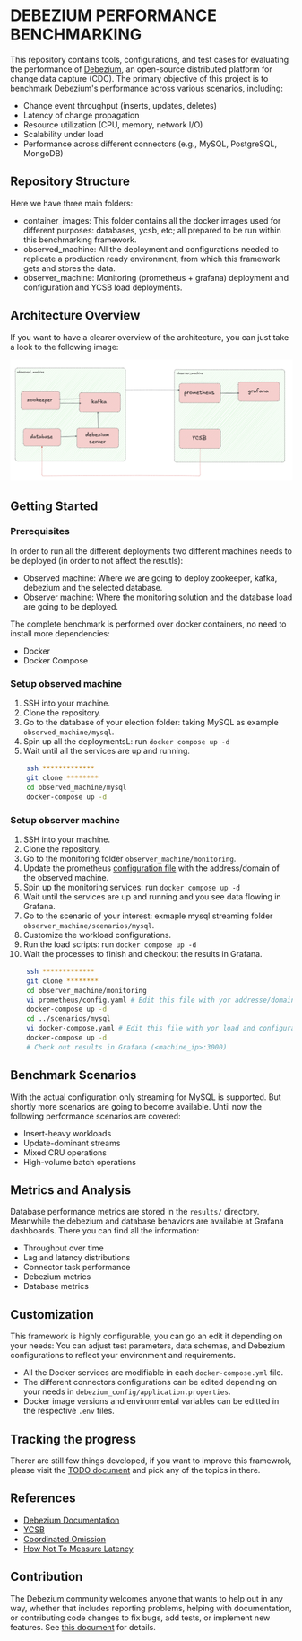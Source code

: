 # DEBEZIUM PERFORMANCE BENCHMARKING

This repository contains tools, configurations, and test cases for evaluating the performance of [Debezium](https://debezium.io/), an open-source distributed platform for change data capture (CDC). The primary objective of this project is to benchmark Debezium's performance across various scenarios, including:

- Change event throughput (inserts, updates, deletes)
- Latency of change propagation
- Resource utilization (CPU, memory, network I/O)
- Scalability under load
- Performance across different connectors (e.g., MySQL, PostgreSQL, MongoDB)

## Repository Structure

Here we have three main folders:

* container_images: This folder contains all the docker images used for different purposes: databases, ycsb, etc; all prepared to be run within this benchmarking framework.
* observed_machine: All the deployment and configurations needed to replicate a production ready environment, from which this framework gets and stores the data.
* observer_machine: Monitoring (prometheus + grafana) deployment and configuration and YCSB load deployments. 

## Architecture Overview

If you want to have a clearer overview of the architecture, you can just take a look to the following image:

![complete_arch](./_images/complete_arch.png)

## Getting Started

### Prerequisites

In order to run all the different deployments two different machines needs to be deployed (in order to not affect the resutls):

* Observed machine: Where we are going to deploy zookeeper, kafka, debezium and the selected database.
* Observer machine: Where the monitoring solution and the database load are going to be deployed.

The complete benchmark is performed over docker containers, no need to install more dependencies:

* Docker
* Docker Compose

### Setup observed machine

1. SSH into your machine. 
2. Clone the repository.
3. Go to the database of your election folder: taking MySQL as example `observed_machine/mysql`.
4. Spin up all the deploymentsL: run `docker compose up -d`
5. Wait until all the services are up and running.

```bash
    ssh *************
    git clone ********
    cd observed_machine/mysql
    docker-compose up -d
```

### Setup observer machine

1. SSH into your machine. 
2. Clone the repository.
3. Go to the monitoring folder `observer_machine/monitoring`.
4. Update the prometheus [configuration file](./observer_machine/monitoring/prometheus/config.yaml) with the address/domain of the observed machine.
5. Spin up the monitoring services: run `docker compose up -d`
6. Wait until the services are up and running and you see data flowing in Grafana.
7. Go to the scenario of your interest: exmaple mysql streaming folder `observer_machine/scenarios/mysql`.
8. Customize the workload configurations.
9. Run the load scripts: run `docker compose up -d`
10. Wait the processes to finish and checkout the results in Grafana.

```bash
    ssh *************
    git clone ********
    cd observer_machine/monitoring
    vi prometheus/config.yaml # Edit this file with yor addresse/domain
    docker-compose up -d
    cd ../scenarios/mysql
    vi docker-compose.yaml # Edit this file with yor load and configuration
    docker-compose up -d
    # Check out results in Grafana (<machine_ip>:3000)
```

## Benchmark Scenarios

With the actual configuration only streaming for MySQL is supported. But shortly more scenarios are going to become available. Until now the following performance scenarios are covered:

- Insert-heavy workloads
- Update-dominant streams
- Mixed CRU operations
- High-volume batch operations

## Metrics and Analysis

Database performance metrics are stored in the `results/` directory. Meanwhile the debezium and database behaviors are available at Grafana dashboards. There you can find all the information: 

- Throughput over time
- Lag and latency distributions
- Connector task performance
- Debezium metrics
- Database metrics

## Customization

This framework is highly configurable, you can go an edit it depending on your needs:
You can adjust test parameters, data schemas, and Debezium configurations to reflect your environment and requirements.

- All the Docker services are modifiable in each `docker-compose.yml` file.
- The different connectors configurations can be edited depending on your needs in `debezium_config/application.properties`.
- Docker image versions and environmental variables can be editted in the respective `.env` files. 

## Tracking the progress

Therer are still few things developed, if you want to improve this framewrok, please visit the [TODO document](./TODO.md) and pick any of the topics in there. 

## References

- [Debezium Documentation](https://debezium.io/documentation/)
- [YCSB](https://github.com/brianfrankcooper/YCSB)
- [Coordinated Omission](https://www.scylladb.com/2021/04/22/on-coordinated-omission/)
- [How Not To Measure Latency](https://qconsf.com/sf2012/dl/qcon-sanfran-2012/slides/GilTene_HowNotToMeasureLatency.pdf)

## Contribution

The Debezium community welcomes anyone that wants to help out in any way, whether that includes reporting problems, helping with documentation, or contributing code changes to fix bugs, add tests, or implement new features. See [this document](https://github.com/debezium/debezium/blob/7b8cceec8ada6b6a72122c17f0fa74985c1dae22/CONTRIBUTE.md) for details.
